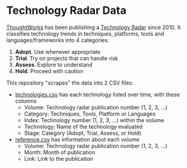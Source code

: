 # Technology Radar Data

[ThoughtWorks](https://www.thoughtworks.com/) has been publishing a
[Technology Radar](https://www.thoughtworks.com/radar) since 2010.
It classifies technology trends in techniques, platforms, tools and
languages/frameworks into 4 categories:

1. **Adopt**. Use whenever appropriate
2. **Trial**. Try on projects that can handle risk
3. **Assess**. Explore to understand
4. **Hold**. Proceed with caution

This repository "scrapes" the data into 2 CSV files:

- [technologies.csv](technologies.csv) has each technology listed over
  time, with these columns
    - Volume: Technology radar publication number (1, 2, 3, ...)
    - Category: Techniques, Tools, Platform or Languages
    - Index: Technology number (1, 2, 3, ...) within the volume
    - Technology: Name of the technology evaluated
    - Stage: Category (Adopt, Trial, Assess, or Hold)
- [reference.csv](reference.csv) has information about each volume
    - Volume: Technology radar publication number (1, 2, 3, ...)
    - Month: Month of publication
    - Link: Link to the publication
